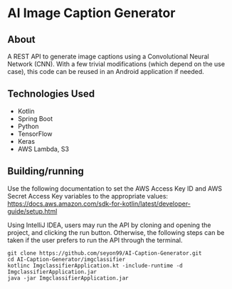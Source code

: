 # AI Image Caption Generator

## About
A REST API to generate image captions using a Convolutional Neural Network (CNN). With a few trivial modifications (which depend on the use case), this code can be reused in an Android application if needed.

## Technologies Used
  - Kotlin
  - Spring Boot
  - Python
  - TensorFlow
  - Keras
  - AWS Lambda, S3

## Building/running
Use the following documentation to set the AWS Access Key ID and AWS Secret Access Key variables to the appropriate values:
https://docs.aws.amazon.com/sdk-for-kotlin/latest/developer-guide/setup.html

Using IntelliJ IDEA, users may run the API by cloning and opening the project, and clicking the run button.
Otherwise, the following steps can be taken if the user prefers to run the API through the terminal.

```
git clone https://github.com/seyon99/AI-Caption-Generator.git
cd AI-Caption-Generator/imgclassifier
kotlinc ImgclassifierApplication.kt -include-runtime -d ImgclassifierApplication.jar
java -jar ImgclassifierApplication.jar
```
